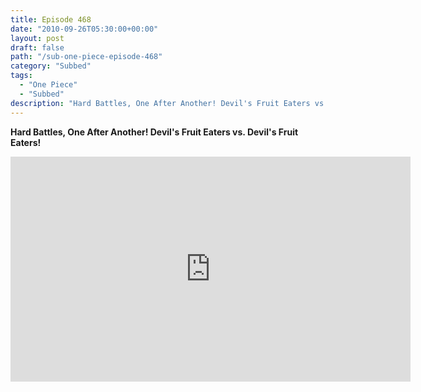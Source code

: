 ```yaml
---
title: Episode 468
date: "2010-09-26T05:30:00+00:00"
layout: post
draft: false
path: "/sub-one-piece-episode-468"
category: "Subbed"
tags:
  - "One Piece"
  - "Subbed"
description: "Hard Battles, One After Another! Devil's Fruit Eaters vs. Devil's Fruit Eaters!"
---
```


**Hard Battles, One After Another! Devil's Fruit Eaters vs. Devil's Fruit Eaters!**

<iframe width="640" height="360" src="https://www.rapidvideo.com/e/G6FRPEVOHY" frameborder="0" marginwidth=0 marginheight=0 scrolling=no allowfullscreen></iframe>

